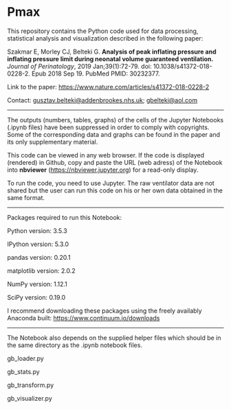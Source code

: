 # Pmax


This repository contains the Python code used for data processing, statistical
analysis and visualization described in the following paper:

Szakmar E, Morley CJ, Belteki G. **Analysis of peak inflating pressure and
inflating pressure limit during neonatal volume guaranteed ventilation.**
_Journal of Perinatology_, 2019 Jan;39(1):72-79.
doi: 10.1038/s41372-018-0228-2. Epub 2018 Sep 19. PubMed PMID: 30232377.

Link to the paper: https://www.nature.com/articles/s41372-018-0228-2

Contact: gusztav.belteki@addenbrookes.nhs.uk; gbelteki@aol.com

____


The outputs (numbers, tables, graphs) of the cells of the Jupyter Notebooks
(.ipynb files) have been suppressed in order to comply with copyrights.
Some of the corresponding data and graphs can be found in the paper and its
only supplementary material.

This code can be viewed in any web browser. If the code is displayed (rendered)
 in Github, copy and paste the URL (web adress) of the Notebook into **nbviewer**
(https://nbviewer.jupyter.org) for a read-only display.

To run the code, you need to use Jupyter.
The raw ventilator data are not shared but the user can run this code on his or
her own data obtained in the same format.

____

Packages required to run this Notebook:

Python version: 3.5.3

IPython version: 5.3.0

pandas version: 0.20.1

matplotlib version: 2.0.2

NumPy version: 1.12.1

SciPy version: 0.19.0

I recommend downloading these packages using the freely availably Anaconda
built: https://www.continuum.io/downloads

____

The Notebook also depends on the supplied helper files which should be in the
same directory as the .ipynb notebook files.

gb_loader.py

gb_stats.py

gb_transform.py

gb_visualizer.py
